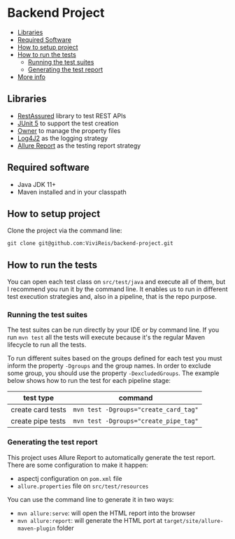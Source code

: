 # Backend Project

* [Libraries](#libraries)
* [Required Software](#required-software)
* [How to setup project](#how-to-setup-project)
* [How to run the tests](#how-to-run-the-tests)
    * [Running the test suites](#running-the-test-suites)
    * [Generating the test report](#generating-the-test-report)
* [More info](#more-info)


## Libraries
* [RestAssured](http://rest-assured.io/) library to test REST APIs
* [JUnit 5](https://junit.org/junit5/) to support the test creation
* [Owner](http://owner.aeonbits.org/) to manage the property files
* [Log4J2](https://logging.apache.org/log4j/2.x/) as the logging strategy
* [Allure Report](https://docs.qameta.io/allure/) as the testing report strategy


## Required software
* Java JDK 11+
* Maven installed and in your classpath

## How to setup project

Clone the project via the command line:
```
git clone git@github.com:ViviReis/backend-project.git
```

## How to run the tests
You can open each test class on `src/test/java` and execute all of them, but I recommend you run it by the
command line. It enables us to run in different test execution strategies and, also in a pipeline, that is the repo purpose.

### Running the test suites

The test suites can be run directly by your IDE or by command line.
If you run `mvn test` all the tests will execute because it's the regular Maven lifecycle to run all the tests.

To run different suites based on the groups defined for each test you must inform the property `-Dgroups` and the group names. In order to exclude some group, you should use the property `-DexcludedGroups`.
The example below shows how to run the test for each pipeline stage:

| test type | command                               |
|-----|---------------------------------------|
| create card tests | `mvn test -Dgroups="create_card_tag"` |
| create pipe tests | `mvn test -Dgroups="create_pipe_tag"` |

### Generating the test report

This project uses Allure Report to automatically generate the test report.
There are some configuration to make it happen:
* aspectj configuration on `pom.xml` file
* `allure.properties` file on `src/test/resources`

You can use the command line to generate it in two ways:
* `mvn allure:serve`: will open the HTML report into the browser
* `mvn allure:report`: will generate the HTML port at `target/site/allure-maven-plugin` folder
